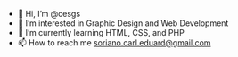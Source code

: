 - 👋 Hi, I’m @cesgs
- 👀 I’m interested in Graphic Design and Web Development
- 🌱 I’m currently learning HTML, CSS, and PHP
- 📫 How to reach me soriano.carl.eduard@gmail.com

<!---
cesgs/cesgs is a ✨ special ✨ repository because its `README.md` (this file) appears on your GitHub profile.
You can click the Preview link to take a look at your changes.
--->
